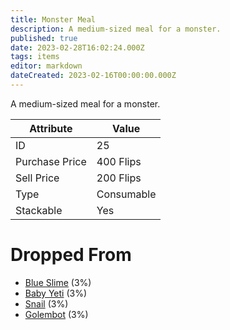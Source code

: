 ```yaml
---
title: Monster Meal
description: A medium-sized meal for a monster.
published: true
date: 2023-02-28T16:02:24.000Z
tags: items
editor: markdown
dateCreated: 2023-02-16T00:00:00.000Z
---
```


A medium-sized meal for a monster.

|Attribute|Value|
|-|-|
|ID|25|
|Purchase Price|400 Flips|
|Sell Price|200 Flips|
|Type|Consumable|
|Stackable|Yes|


# Dropped From
 * [Blue Slime](/monsters/blue-slime) (3%)
 * [Baby Yeti](/monsters/baby-yeti) (3%)
 * [Snail](/monsters/snail) (3%)
 * [Golembot](/monsters/golembot) (3%)
